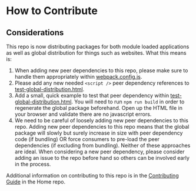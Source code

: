 # How to Contribute

## Considerations
This repo is now distributing packages for both module loaded applications as well as global distribution for things such as websites.  What this means is:

1.  When adding new peer dependencies to this repo, please make sure to handle them appropriately within [webpack.config.js](./webpack.config.js).
2.  Please add any new needed `<script />` peer dependency references to  [test-global-distribution.html](./test-global-distribution.html).
3.  Add a small, quick example to test that peer dependency within [test-global-distribution.html](./test-global-distribution.html).  You will need to run `npm run build` in order to regenerate the global package beforehand.  Open up the HTML file in your browser and validate there are no javascript errors.
4.  We need to be careful of loosely adding new peer dependencies to this repo.  Adding new peer dependencies to this repo means that the global package will slowly but surely increase in size with peer dependency code (if bundling) OR force consumers to pre-load the peer dependencies (if excluding from bundling).  Neither of these approaches are ideal.  When considering a new peer dependency, please consider adding an issue to the repo before hand so others can be involved early in the process.

Additional information on contributing to this repo is in the [Contributing Guide](https://github.com/AndcultureCode/AndcultureCode/blob/master/CONTRIBUTING.md) in the Home repo.